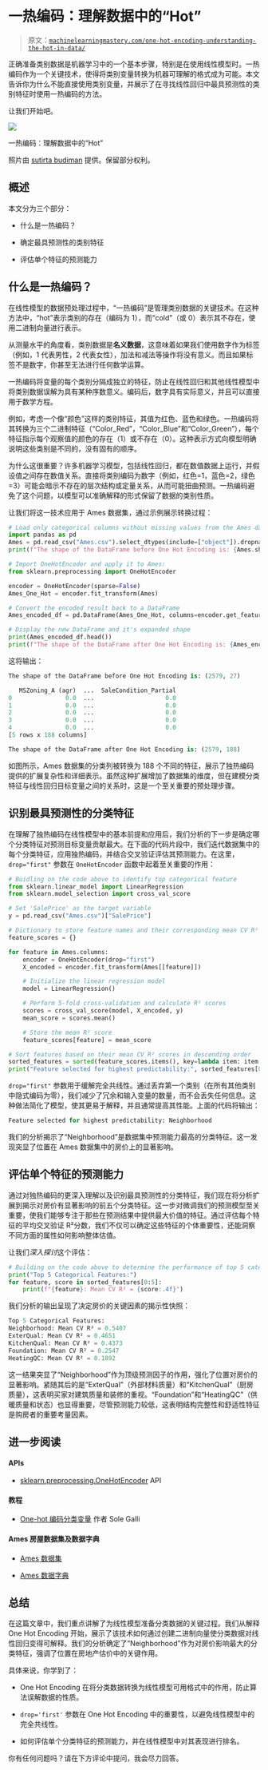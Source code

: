 # 一热编码：理解数据中的“Hot”

> 原文：[`machinelearningmastery.com/one-hot-encoding-understanding-the-hot-in-data/`](https://machinelearningmastery.com/one-hot-encoding-understanding-the-hot-in-data/)

正确准备类别数据是机器学习中的一个基本步骤，特别是在使用线性模型时。一热编码作为一个关键技术，使得将类别变量转换为机器可理解的格式成为可能。本文告诉你为什么不能直接使用类别变量，并展示了在寻找线性回归中最具预测性的类别特征时使用一热编码的方法。

让我们开始吧。

![](img/84a746c5b165dc1f69ee148356c2ca81.png)

一热编码：理解数据中的“Hot”

照片由 [sutirta budiman](https://unsplash.com/photos/low-angle-photography-of-yellow-hot-air-balloon-eN6c3KWNXcA) 提供。保留部分权利。

## 概述

本文分为三个部分：

+   什么是一热编码？

+   确定最具预测性的类别特征

+   评估单个特征的预测能力

## 什么是一热编码？

在线性模型的数据预处理过程中，“一热编码”是管理类别数据的关键技术。在这种方法中，“hot”表示类别的存在（编码为 1），而“cold”（或 0）表示其不存在，使用二进制向量进行表示。

从测量水平的角度看，类别数据是**名义数据**，这意味着如果我们使用数字作为标签（例如，1 代表男性，2 代表女性），加法和减法等操作将没有意义。而且如果标签不是数字，你甚至无法进行任何数学运算。

一热编码将变量的每个类别分隔成独立的特征，防止在线性回归和其他线性模型中将类别数据误解为具有某种序数意义。编码后，数字具有实际意义，并且可以直接用于数学方程。

例如，考虑一个像“颜色”这样的类别特征，其值为红色、蓝色和绿色。一热编码将其转换为三个二进制特征（“Color_Red”，“Color_Blue”和“Color_Green”），每个特征指示每个观察值的颜色的存在（1）或不存在（0）。这种表示方式向模型明确说明这些类别是不同的，没有固有的顺序。

为什么这很重要？许多机器学习模型，包括线性回归，都在数值数据上运行，并假设值之间存在数值关系。直接将类别编码为数字（例如，红色=1，蓝色=2，绿色=3）可能会暗示不存在的层次结构或定量关系，从而可能扭曲预测。一热编码避免了这个问题，以模型可以准确解释的形式保留了数据的类别性质。

让我们将这一技术应用于 Ames 数据集，通过示例展示转换过程：

```py
# Load only categorical columns without missing values from the Ames dataset
import pandas as pd
Ames = pd.read_csv("Ames.csv").select_dtypes(include=["object"]).dropna(axis=1)
print(f"The shape of the DataFrame before One Hot Encoding is: {Ames.shape}")

# Import OneHotEncoder and apply it to Ames:
from sklearn.preprocessing import OneHotEncoder

encoder = OneHotEncoder(sparse=False)
Ames_One_Hot = encoder.fit_transform(Ames)

# Convert the encoded result back to a DataFrame
Ames_encoded_df = pd.DataFrame(Ames_One_Hot, columns=encoder.get_feature_names_out(Ames.columns))

# Display the new DataFrame and it's expanded shape
print(Ames_encoded_df.head())
print(f"The shape of the DataFrame after One Hot Encoding is: {Ames_encoded_df.shape}")
```

这将输出：

```py
The shape of the DataFrame before One Hot Encoding is: (2579, 27)

   MSZoning_A (agr)  ...  SaleCondition_Partial
0               0.0  ...                    0.0
1               0.0  ...                    0.0
2               0.0  ...                    0.0
3               0.0  ...                    0.0
4               0.0  ...                    0.0
[5 rows x 188 columns]

The shape of the DataFrame after One Hot Encoding is: (2579, 188)
```

如图所示，Ames 数据集的分类列被转换为 188 个不同的特征，展示了独热编码提供的扩展复杂性和详细表示。虽然这种扩展增加了数据集的维度，但在建模分类特征与线性回归目标变量之间的关系时，这是一个至关重要的预处理步骤。

## 识别最具预测性的分类特征

在理解了独热编码在线性模型中的基本前提和应用后，我们分析的下一步是确定哪个分类特征对预测目标变量贡献最大。在下面的代码片段中，我们迭代数据集中的每个分类特征，应用独热编码，并结合交叉验证评估其预测能力。在这里，`drop="first"` 参数在 `OneHotEncoder` 函数中起着至关重要的作用：

```py
# Buidling on the code above to identify top categorical feature
from sklearn.linear_model import LinearRegression
from sklearn.model_selection import cross_val_score

# Set 'SalePrice' as the target variable
y = pd.read_csv("Ames.csv")["SalePrice"]

# Dictionary to store feature names and their corresponding mean CV R² scores
feature_scores = {}

for feature in Ames.columns:
    encoder = OneHotEncoder(drop="first")
    X_encoded = encoder.fit_transform(Ames[[feature]])

    # Initialize the linear regression model
    model = LinearRegression()

    # Perform 5-fold cross-validation and calculate R² scores
    scores = cross_val_score(model, X_encoded, y)
    mean_score = scores.mean()

    # Store the mean R² score
    feature_scores[feature] = mean_score

# Sort features based on their mean CV R² scores in descending order
sorted_features = sorted(feature_scores.items(), key=lambda item: item[1], reverse=True)
print("Feature selected for highest predictability:", sorted_features[0][0])
```

`drop="first"` 参数用于缓解完全共线性。通过丢弃第一个类别（在所有其他类别中隐式编码为零），我们减少了冗余和输入变量的数量，而不会丢失任何信息。这种做法简化了模型，使其更易于解释，并且通常提高其性能。上面的代码将输出：

```py
Feature selected for highest predictability: Neighborhood
```

我们的分析揭示了“Neighborhood”是数据集中预测能力最高的分类特征。这一发现突显了位置在 Ames 数据集中的房价上的显著影响。

## 评估单个特征的预测能力

通过对独热编码的更深入理解以及识别最具预测性的分类特征，我们现在将分析扩展到揭示对房价有显著影响的前五个分类特征。这一步对微调我们的预测模型至关重要，使我们能够专注于那些在预测结果中提供最大价值的特征。通过评估每个特征的平均交叉验证 R²分数，我们不仅可以确定这些特征的个体重要性，还能洞察不同方面的属性如何影响整体估值。

让我们*深入探讨*这个评估：

```py
# Building on the code above to determine the performance of top 5 categorical features
print("Top 5 Categorical Features:")
for feature, score in sorted_features[0:5]:
    print(f"{feature}: Mean CV R² = {score:.4f}")
```

我们分析的输出呈现了决定房价的关键因素的揭示性快照：

```py
Top 5 Categorical Features:
Neighborhood: Mean CV R² = 0.5407
ExterQual: Mean CV R² = 0.4651
KitchenQual: Mean CV R² = 0.4373
Foundation: Mean CV R² = 0.2547
HeatingQC: Mean CV R² = 0.1892
```

这一结果突显了“Neighborhood”作为顶级预测因子的作用，强化了位置对房价的显著影响。紧随其后的是“ExterQual”（外部材料质量）和“KitchenQual”（厨房质量），这表明买家对建筑质量和装修的重视。“Foundation”和“HeatingQC”（供暖质量和状态）也显得重要，尽管预测能力较低，这表明结构完整性和舒适性特征是购房者的重要考量因素。

## **进一步阅读**

#### APIs

+   [sklearn.preprocessing.OneHotEncoder](https://scikit-learn.org/stable/modules/generated/sklearn.preprocessing.OneHotEncoder.html) API

#### 教程

+   [One-hot 编码分类变量](https://www.blog.trainindata.com/one-hot-encoding-categorical-variables/) 作者 Sole Galli

#### **Ames 房屋数据集及数据字典**

+   [Ames 数据集](https://raw.githubusercontent.com/Padre-Media/dataset/main/Ames.csv)

+   [Ames 数据字典](https://github.com/Padre-Media/dataset/blob/main/Ames%20Data%20Dictionary.txt)

## **总结**

在这篇文章中，我们重点讲解了为线性模型准备分类数据的关键过程。我们从解释 One Hot Encoding 开始，展示了该技术如何通过创建二进制向量使分类数据对线性回归变得可解释。我们的分析确定了“Neighborhood”作为对房价影响最大的分类特征，强调了位置在房地产估价中的关键作用。

具体来说，你学到了：

+   One Hot Encoding 在将分类数据转换为线性模型可用格式中的作用，防止算法误解数据的性质。

+   `drop='first'` 参数在 One Hot Encoding 中的重要性，以避免线性模型中的完全共线性。

+   如何评估单个分类特征的预测能力，并在线性模型中对其表现进行排名。

你有任何问题吗？请在下方评论中提问，我会尽力回答。
